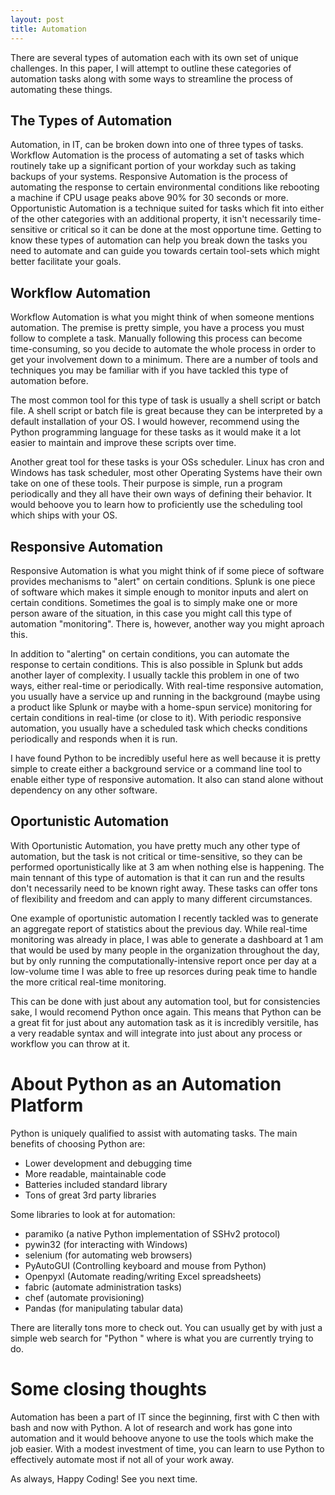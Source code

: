 ```yaml
---
layout: post
title: Automation 
---
```


There are several types of automation each with its own set of unique
challenges. In this paper, I will attempt to outline these categories of
automation tasks along with some ways to streamline the process of automating
these things.

## The Types of Automation

Automation, in IT, can be broken down into one of three types of tasks.
Workflow Automation is the process of automating a set of tasks which routinely
take up a significant portion of your workday such as taking backups of your
systems. Responsive Automation is the process of automating the response to
certain environmental conditions like rebooting a machine if CPU usage peaks 
above 90% for 30 seconds or more. Opportunistic Automation is a technique suited
for tasks which fit into either of the other categories with an additional
property, it isn't necessarily time-sensitive or critical so it can be done
at the most opportune time. Getting to know these types of automation can help
you break down the tasks you need to automate and can guide you towards certain
tool-sets which might better facilitate your goals.

## Workflow Automation

Workflow Automation is what you might think of when someone mentions automation.
The premise is pretty simple, you have a process you must follow to complete a
task. Manually following this process can become time-consuming, so you decide
to automate the whole process in order to get your involvement down to a
minimum. There are a number of tools and techniques you may be familiar with if
you have tackled this type of automation before.

The most common tool for this type of task is usually a shell script or batch
file. A shell script or batch file is great because they can be interpreted
by a default installation of your OS. I would however, recommend using the
Python programming language for these tasks as it would make it a lot easier
to maintain and improve these scripts over time.

Another great tool for these tasks is your OSs scheduler. Linux has cron and
Windows has task scheduler, most other Operating Systems have their own take on
one of these tools. Their purpose is simple, run a program periodically and they
all have their own ways of defining their behavior. It would behoove you to
learn how to proficiently use the scheduling tool which ships with your OS.

## Responsive Automation

Responsive Automation is what you might think of if some piece of software
provides mechanisms to "alert" on certain conditions. Splunk is one piece of
software which makes it simple enough to monitor inputs and alert on certain
conditions. Sometimes the goal is to simply make one or more person aware of
the situation, in this case you might call this type of automation "monitoring".
There is, however, another way you might aproach this.

In addition to "alerting" on certain conditions, you can automate the response
to certain conditions. This is also possible in Splunk but adds another layer of
complexity. I usually tackle this problem in one of two ways, either
real-time or periodically. With real-time responsive automation, you usually
have a service up and running in the background (maybe using a product like
Splunk or maybe with a home-spun service) monitoring for certain conditions
in real-time (or close to it). With periodic responsive automation, you usually
have a scheduled task which checks conditions periodically and responds when it
is run.

I have found Python to be incredibly useful here as well because it is pretty
simple to create either a background service or a command line tool to enable
either type of responsive automation. It also can stand alone without dependency
on any other software.

## Oportunistic Automation

With Oportunistic Automation, you have pretty much any other type of automation,
but the task is not critical or time-sensitive, so they can be performed
oportunistically like at 3 am when nothing else is happening. The main tennant
of this type of automation is that it can run and the results don't necessarily
need to be known right away. These tasks can offer tons of flexibility and
freedom and can apply to many different circumstances.

One example of oportunistic automation I recently tackled was to generate an
aggregate report of statistics about the previous day. While real-time
monitoring was already in place, I was able to generate a dashboard at 1 am that
would be used by many people in the organization throughout the day, but by
only running the computationally-intensive report once per day at a low-volume
time I was able to free up resorces during peak time to handle the more
critical real-time monitoring.

This can be done with just about any automation tool, but for consistencies
sake, I would recomend Python once again. This means that Python can be a great
fit for just about any automation task as it is incredibly versitile, has a
very readable syntax and will integrate into just about any process or workflow
you can throw at it.

# About Python as an Automation Platform

Python is uniquely qualified to assist with automating tasks. The main benefits
of choosing Python are:

* Lower development and debugging time
* More readable, maintainable code
* Batteries included standard library
* Tons of great 3rd party libraries

Some libraries to look at for automation:

* paramiko (a native Python implementation of SSHv2 protocol)
* pywin32 (for interacting with Windows)
* selenium (for automating web browsers)
* PyAutoGUI (Controlling keyboard and mouse from Python)
* Openpyxl (Automate reading/writing Excel spreadsheets)
* fabric (automate administration tasks)
* chef (automate provisioning)
* Pandas (for manipulating tabular data)

There are literally tons more to check out. You can usually get by with just a 
simple web search for "Python <TASK>" where <TASK> is what you are currently
trying to do.

# Some closing thoughts

Automation has been a part of IT since the beginning, first with C then with
bash and now with Python. A lot of research and work has gone into automation
and it would behoove anyone to use the tools which make the job easier. With
a modest investment of time, you can learn to use Python to effectively automate
most if not all of your work away.

As always, Happy Coding! See you next time.
